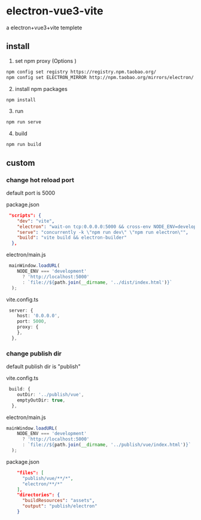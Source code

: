 # electron-vue3-vite
a electron+vue3+vite templete

## install

1. set npm proxy (Options )

```bash
npm config set registry https://registry.npm.taobao.org/
npm config set ELECTRON_MIRROR http://npm.taobao.org/mirrors/electron/
```
2. install npm packages
```bash
npm install
```
3. run
```bash
npm run serve
```
4. build
```
npm run build
```

## custom

### change hot reload port

default port is 5000

package.json
```json
 "scripts": {
    "dev": "vite",
    "electron": "wait-on tcp:0.0.0.0:5000 && cross-env NODE_ENV=development electron .",
    "serve": "concurrently -k \"npm run dev\" \"npm run electron\"",
    "build": "vite build && electron-builder"
  },
```

electron/main.js
```javascript
 mainWindow.loadURL(
    NODE_ENV === 'development'
      ? 'http://localhost:5000'
      : `file://${path.join(__dirname, '../dist/index.html')}`
  );
```

vite.config.ts
```typescript
 server: {
    host: '0.0.0.0',
    port: 5000,
    proxy: {
    },
  },
```

### change publish dir

default publish dir is "publish"

vite.config.ts
```typescript
 build: {
    outDir: '../publish/vue',
    emptyOutDir: true,
  },
```

electron/main.js
```javascript
mainWindow.loadURL(
    NODE_ENV === 'development'
      ? 'http://localhost:5000'
      : `file://${path.join(__dirname, '../publish/vue/index.html')}`
  );
```

package.json
```json
    "files": [
      "publish/vue/**/*",
      "electron/**/*"
    ],
    "directories": {
      "buildResources": "assets",
      "output": "publish/electron"
    }
```
